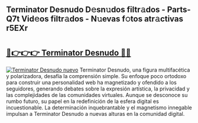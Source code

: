 ## Terminator Desnudo D𝚎sn𝚞dos filtr𝚊dos - Parts-Q7t Vid𝚎os filtr𝚊dos - N𝚞evas f𝚘tos atr𝚊ctivas r5EXr

# <h2><a href="http://mbbnc0c.tromn.icu/?c=Terminator+Desnudo">🔗👉👉👉 Terminator Desnudo 🔗🔗</a></h2>

[![Terminator Desnudo nuevo](https://i.imgur.com/pEAQMta.gif)](http://mbbnc0c.tromn.icu/?c=Terminator+Desnudo)
Terminator Desnudo, una figura multifacética y polarizadora, desafía la comprensión simple. Su enfoque poco ortodoxo para construir una personalidad web ha magnetizado y ofendido a los seguidores, generando debates sobre la expresión artística, la privacidad y las complejidades de las comunidades virtuales. Aunque se desconoce su rumbo futuro, su papel en la redefinición de la esfera digital es incuestionable. La determinación inquebrantable y el magnetismo innegable impulsan a Terminator Desnudo a nuevas alturas en la comunidad digital.
